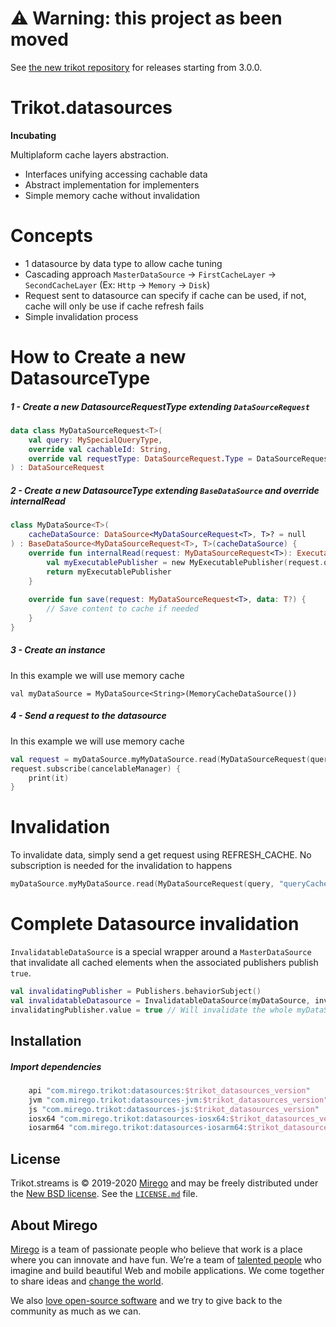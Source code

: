 # :warning: Warning: this project as been moved
See [the new trikot repository](https://github.com/mirego/trikot) for releases starting from 3.0.0.

# Trikot.datasources
**Incubating**

Multiplaform cache layers abstraction.
- Interfaces unifying accessing cachable data
- Abstract implementation for implementers
- Simple memory cache without invalidation

# Concepts
- 1 datasource by data type to allow cache tuning
- Cascading approach `MasterDataSource` -> `FirstCacheLayer` -> `SecondCacheLayer` (Ex: `Http` -> `Memory` -> `Disk`)
- Request sent to datasource can specify if cache can be used, if not, cache will only be use if cache refresh fails
- Simple invalidation process

# How to Create a new DatasourceType

##### 1 - Create a new DatasourceRequestType extending `DataSourceRequest`
```kotlin
data class MyDataSourceRequest<T>(
    val query: MySpecialQueryType,
    override val cachableId: String,
    override val requestType: DataSourceRequest.Type = DataSourceRequest.Type.USE_CACHE
) : DataSourceRequest
```

##### 2 - Create a new DatasourceType extending `BaseDataSource` and override internalRead
```kotlin
class MyDataSource<T>(    
    cacheDataSource: DataSource<MyDataSourceRequest<T>, T>? = null
) : BaseDataSource<MyDataSourceRequest<T>, T>(cacheDataSource) {
    override fun internalRead(request: MyDataSourceRequest<T>): ExecutablePublisher<T> {
        val myExecutablePublisher = new MyExecutablePublisher(request.query)
        return myExecutablePublisher
    }
    
    override fun save(request: MyDataSourceRequest<T>, data: T?) {
        // Save content to cache if needed
    }
}
```

##### 3 - Create an instance
In this example we will use memory cache
```
val myDataSource = MyDataSource<String>(MemoryCacheDataSource())
```

##### 4 - Send a request to the datasource
In this example we will use memory cache
```kotlin
val request = myDataSource.myMyDataSource.read(MyDataSourceRequest(query, "queryCacheId"))
request.subscribe(cancelableManager) {
    print(it)
}
```

# Invalidation
To invalidate data, simply send a get request using REFRESH_CACHE. No subscription is needed for the invalidation to happens
```kotlin
myDataSource.myMyDataSource.read(MyDataSourceRequest(query, "queryCacheId", DataSourceRequest.Type.REFRESH_CACHE))
```

# Complete Datasource invalidation
`InvalidatableDataSource` is a special wrapper around a `MasterDataSource` that invalidate all cached elements when the associated publishers publish `true`.
```kotlin
val invalidatingPublisher = Publishers.behaviorSubject()
val invalidatableDatasource = InvalidatableDataSource(myDataSource, invalidatingPublisher)
invalidatingPublisher.value = true // Will invalidate the whole myDataSource cache
```

## Installation
##### Import dependencies
```groovy
    api "com.mirego.trikot:datasources:$trikot_datasources_version"
    jvm "com.mirego.trikot:datasources-jvm:$trikot_datasources_version"
    js "com.mirego.trikot:datasources-js:$trikot_datasources_version"
    iosx64 "com.mirego.trikot:datasources-iosx64:$trikot_datasources_version"
    iosarm64 "com.mirego.trikot:datasources-iosarm64:$trikot_datasources_version"
```

## License

Trikot.streams is © 2019-2020 [Mirego](https://www.mirego.com) and may be freely distributed under the [New BSD license](http://opensource.org/licenses/BSD-3-Clause). See the [`LICENSE.md`](https://github.com/mirego/trikot.datasources/blob/master/LICENSE.md) file.

## About Mirego

[Mirego](https://www.mirego.com) is a team of passionate people who believe that work is a place where you can innovate and have fun. We’re a team of [talented people](https://life.mirego.com) who imagine and build beautiful Web and mobile applications. We come together to share ideas and [change the world](http://www.mirego.org).

We also [love open-source software](https://open.mirego.com) and we try to give back to the community as much as we can.
